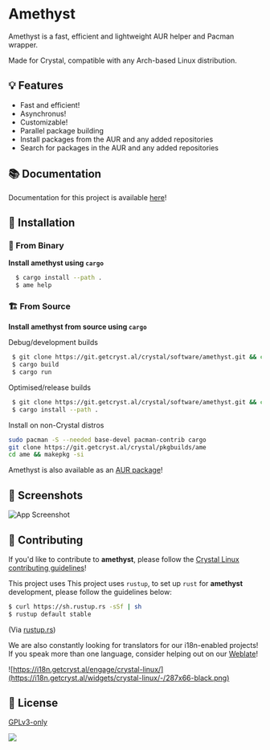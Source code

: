 # Amethyst

Amethyst is a fast, efficient and lightweight AUR helper and Pacman wrapper.

Made for Crystal, compatible with any Arch-based Linux distribution.

## 💡 Features

- Fast and efficient!
- Asynchronus!
- Customizable!
- Parallel package building
- Install packages from the AUR and any added repositories
- Search for packages in the AUR and any added repositories

## 📚 Documentation

Documentation for this project is available [here](https://getcryst.al/site/docs/amethyst/getting-started)!
## 💾 Installation

### 💽 From Binary

**Install amethyst using `cargo`**
```bash
  $ cargo install --path .
  $ ame help
```

    
### 🏗 From Source

**Install amethyst from source using `cargo`**

 Debug/development builds

 ```bash
  $ git clone https://git.getcryst.al/crystal/software/amethyst.git && cd amethyst
  $ cargo build
  $ cargo run
 ```

Optimised/release builds

 ```bash 
  $ git clone https://git.getcryst.al/crystal/software/amethyst.git && cd amethyst
  $ cargo install --path .
 ```


 Install on non-Crystal distros
```bash
sudo pacman -S --needed base-devel pacman-contrib cargo
git clone https://git.getcryst.al/crystal/pkgbuilds/ame
cd ame && makepkg -si
```  
  
Amethyst is also available as an [AUR package](https://aur.archlinux.org/packages/ame)!

## 📸 Screenshots

![App Screenshot](/screenshot.png)

## 🙌 Contributing

If you'd like to contribute to **amethyst**, please follow the [Crystal Linux contributing guidelines](https://git.getcryst.al/crystal/info/-/blob/main/CONTRIBUTING.md)!

This project uses This project uses `rustup`, to set up `rust` for **amethyst** development, please follow the guidelines below:

```bash
$ curl https://sh.rustup.rs -sSf | sh
$ rustup default stable
```

(Via [rustup.rs](https://rustup.rs/))

We are also constantly looking for translators for our i18n-enabled projects! If you speak more than one language, consider helping out on our [Weblate](https://i18n.getcryst.al)!

![https://i18n.getcryst.al/engage/crystal-linux/](https://i18n.getcryst.al/widgets/crystal-linux/-/287x66-black.png)


## 📜 License

[GPLv3-only](https://choosealicense.com/licenses/gpl-3.0/)

![](https://git.getcryst.al/crystal/misc/branding/-/raw/main/banners/README-banner.png)


<!--

echo "AME_UWU=true" >> ~/.zshrc
echo "AME_UWU=true" >> ~/.bashrc
set -Ux AME_UWU true

:)

-->
